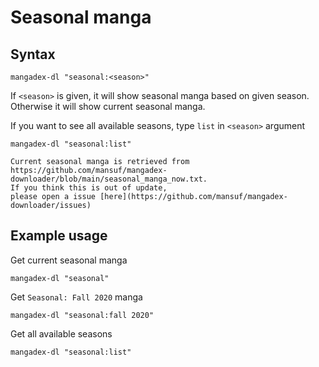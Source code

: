 # Seasonal manga

## Syntax

```shell
mangadex-dl "seasonal:<season>"
```

If `<season>` is given, it will show seasonal manga based on given season.
Otherwise it will show current seasonal manga.

If you want to see all available seasons,
type `list` in `<season>` argument

```shell
mangadex-dl "seasonal:list"
```

```{note}
Current seasonal manga is retrieved from 
https://github.com/mansuf/mangadex-downloader/blob/main/seasonal_manga_now.txt. 
If you think this is out of update, 
please open a issue [here](https://github.com/mansuf/mangadex-downloader/issues)
```

## Example usage

Get current seasonal manga

```shell
mangadex-dl "seasonal"
```

Get `Seasonal: Fall 2020` manga

```shell
mangadex-dl "seasonal:fall 2020"
```

Get all available seasons

```shell
mangadex-dl "seasonal:list"
```
